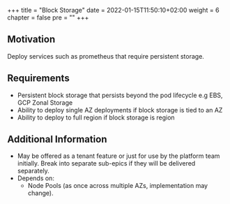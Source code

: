 +++
title = "Block Storage"
date = 2022-01-15T11:50:10+02:00
weight = 6
chapter = false
pre = "<b></b>"
+++

## Motivation
Deploy services such as prometheus that require persistent storage.

## Requirements
* Persistent block storage that persists beyond the pod lifecycle e.g EBS, GCP Zonal Storage
* Ability to deploy single AZ deployments if block storage is tied to an AZ
* Ability to deploy to full region if block storage is region

## Additional Information
* May be offered as a tenant feature or just for use by the platform team initially. Break into separate sub-epics if they will be delivered separately. 
* Depends on:
  * Node Pools (as once across multiple AZs, implementation may change).

